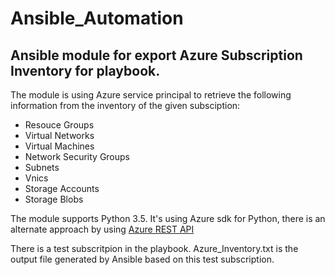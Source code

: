 # Ansible_Automation

## Ansible module for export Azure Subscription Inventory for playbook. 

The module is using Azure service principal to retrieve the following information from the inventory of the given subsciption:

  * Resouce Groups
  * Virtual Networks
  * Virtual Machines
  * Network Security Groups
  * Subnets
  * Vnics
  * Storage Accounts
  * Storage Blobs

The module supports Python 3.5. It's using Azure sdk for Python, there is an alternate approach by using [Azure REST API](https://docs.microsoft.com/en-us/rest/api/virtualnetwork/subnets/list "Azure REST API - List Subnets")

There is a test subscritpion in the playbook. Azure_Inventory.txt is the output file generated by Ansible based on this test subscription.
